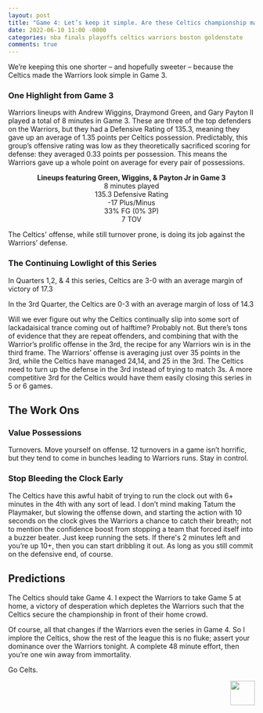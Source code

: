 ```yaml
---
layout: post
title: "Game 4: Let’s keep it simple. Are these Celtics championship material or not?"
date: 2022-06-10 11:00 -0000
categories: nba finals playoffs celtics warriors boston goldenstate
comments: true 
---
```


We’re keeping this one shorter – and hopefully sweeter – because the Celtics made the Warriors look simple in Game 3.

### One Highlight from Game 3
Warriors lineups with Andrew Wiggins, Draymond Green, and Gary Payton II played a total of 8 minutes in Game 3. These are three of the top defenders on the Warriors, but they had a Defensive Rating of 135.3, meaning they gave up an average of 1.35 points per Celtics possession. Predictably, this group’s offensive rating was low as they theoretically sacrificed scoring for defense: they averaged 0.33 points per possession. This means the Warriors gave up a whole point on average for every pair of possessions. 

<p align="center">
  <b>Lineups featuring Green, Wiggins, & Payton Jr in Game 3</b> <br>
  8 minutes played <br>
  135.3 Defensive Rating <br>
  -17 Plus/Minus <br>
  33% FG (0% 3P) <br>
  7 TOV <br>
</p>

The Celtics' offense, while still turnover prone, is doing its job against the Warriors’ defense.
### The Continuing Lowlight of this Series
In Quarters 1,2, & 4 this series, Celtics are 3-0 with an average margin of victory of 17.3

In the 3rd Quarter, the Celtics are 0-3 with an average margin of loss of 14.3

Will we ever figure out why the Celtics continually slip into some sort of lackadaisical trance coming out of halftime? Probably not. But there’s tons of evidence that they are repeat offenders, and combining that with the Warrior’s prolific offense in the 3rd, the recipe for any Warriors win is in the third frame. The Warriors’ offense is averaging just over 35 points in the 3rd, while the Celtics have managed 24,14, and 25 in the 3rd. The Celtics need to turn up the defense in the 3rd instead of trying to match 3s. A more competitive 3rd for the Celtics would have them easily closing this series in 5 or 6 games.

## The Work Ons
### Value Possessions
Turnovers. Move yourself on offense. 12 turnovers in a game isn’t horrific, but they tend to come in bunches leading to Warriors runs. Stay in control.
### Stop Bleeding the Clock Early
The Celtics have this awful habit of trying to run the clock out with 6+ minutes in the 4th with any sort of lead. I don’t mind making Tatum the Playmaker, but slowing the offense down, and starting the action with 10 seconds on the clock gives the Warriors a chance to catch their breath; not to mention the confidence boost from stopping a team that forced itself into a buzzer beater. Just keep running the sets. If there's 2 minutes left and you’re up 10+, then you can start dribbling it out. As long as you still commit on the defensive end, of course.

## Predictions
The Celtics should take Game 4. I expect the Warriors to take Game 5 at home, a victory of desperation which depletes the Warriors such that the Celtics secure the championship in front of their home crowd. 

Of course, all that changes if the Warriors even the series in Game 4. So I implore the Celtics, show the rest of the league this is no fluke; assert your dominance over the Warriors tonight. A complete 48 minute effort, then you’re one win away from immortality.

Go Celts.
<p align="right"> 
    <img src="/criticalcelticsfan/assets/ccflogo.jpg" width="50" height="50" />
</p>
